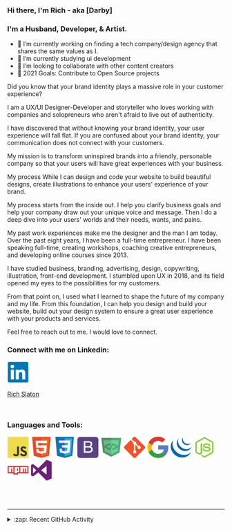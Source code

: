 
### Hi there, I'm Rich - aka [Darby] 

### I'm a Husband, Developer, & Artist.

- 🔭 I’m currently working on finding a tech company/design agency that shares the same values as I.
- 🌱 I’m currently studying ui development
- 👯 I’m looking to collaborate with other content creators
- 🥅 2021 Goals: Contribute to Open Source projects

Did you know that your brand identity plays a massive role in your customer experience?

I am a UX/UI Designer-Developer and storyteller who loves working with companies 
and solopreneurs who aren't afraid to live out of authenticity.

I have discovered that without knowing your brand identity, your user experience 
will fall flat. If you are confused about your brand identity, your communication 
does not connect with your customers. 

My mission is to transform uninspired brands into a friendly, personable company 
so that your users will have great experiences with your business.

My process While I can design and code your website to build beautiful designs, 
create illustrations to enhance your users' experience of your brand. 

My process starts from the inside out. I help you clarify business goals 
and help your company draw out your unique voice and message. 
Then I do a deep dive into your users' worlds and their needs, wants, and pains.

My past work experiences make me the designer and the man I am today. 
Over the past eight years, I have been a full-time entrepreneur. 
I have been speaking full-time, creating workshops, coaching creative entrepreneurs, 
and developing online courses since 2013.

I have studied business, branding, advertising, design, copywriting, 
illustration, front-end development. I stumbled upon UX in 2018, 
and its field opened my eyes to the possibilities for my customers.

From that point on, I used what I learned to shape the future of my 
company and my life. From this foundation, I can help you design 
and build your website, build out your design system to ensure a 
great user experience with your products and services.

Feel free to reach out to me. I would love to connect.


### Connect with me on Linkedin:
<img src="https://github.com/devicons/devicon/blob/master/icons/linkedin/linkedin-original.svg" width="50" height="50" /> <div class="badge-base LI-profile-badge" data-locale="en_US" data-size="medium" data-theme="dark" data-type="VERTICAL" data-vanity="rich-slaton-full-stack-engineer" data-version="v1"><a class="badge-base__link LI-simple-link" href="https://www.linkedin.com/in/darbyslaton">Rich Slaton</a></div>

<br />

### Languages and Tools:

<img src="https://github.com/devicons/devicon/blob/master/icons/javascript/javascript-original.svg" alt="Javascript Logo" width="50" hieght="50" /> <img src="https://github.com/devicons/devicon/blob/master/icons/html5/html5-original.svg"  alt="HTML5 logo" width="50" hieght="50"/> <img src="https://github.com/devicons/devicon/blob/master/icons/css3/css3-original.svg"  alt="CSS3 logo" width="50" hieght="50"/> <img src="https://github.com/devicons/devicon/blob/master/icons/bootstrap/bootstrap-plain.svg"  alt="bootstrap logo" width="50" hieght="50"/> <img src="https://github.com/devicons/devicon/blob/master/icons/devicon/devicon-original.svg"  alt="Developer Logo" width="50" hieght="50"/> <img src="https://github.com/devicons/devicon/blob/master/icons/git/git-original.svg"  alt="Git logo" width="50" hieght="50"/> <img src="https://github.com/devicons/devicon/blob/master/icons/google/google-original.svg"  alt="Google Logo" width="50" hieght="50"/> <img src="https://github.com/devicons/devicon/blob/master/icons/jquery/jquery-original.svg"  alt="Hquery Logo" width="50" hieght="50"/> <img src="https://github.com/devicons/devicon/blob/master/icons/nodejs/nodejs-original.svg"  alt="Node Logo" width="50" hieght="50"/> <img src="https://github.com/devicons/devicon/blob/master/icons/npm/npm-original-wordmark.svg"  alt="Node Package Manager Logo" width="50" hieght="50"/> <img src="https://github.com/devicons/devicon/blob/master/icons/visualstudio/visualstudio-plain.svg"  alt="VSCode Logo" width="50" hieght="50"/>

<br />
<br />

---

<details>
  <summary>:zap: Recent GitHub Activity</summary>
  
[![Darby's GitHub stats](https://github-readme-stats.vercel.app/api?username=richslaton)](https://github.com/richslaton/github-readme-stats)

</details>

<br />

